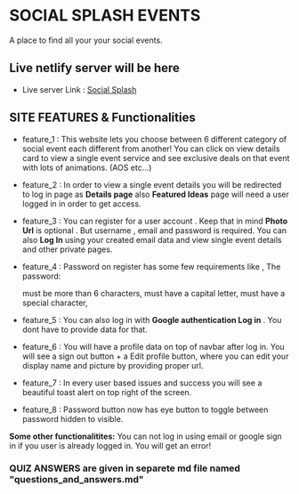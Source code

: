 # SOCIAL SPLASH EVENTS

A place to find all your your social events.

## Live netlify server will be here

- Live server Link : [Social Splash](https://social-splash-events-b8a9-abd.netlify.app/)

## SITE FEATURES & Functionalities

- feature_1 : This website lets you choose between 6 different category of social event each different from another! You can click on view details card to view a single event service and see exclusive deals on that event with lots of animations. (AOS etc...)

- feature_2 : In order to view a single event details you will be redirected to log in page as  **Details page** also **Featured Ideas** page will need a user logged in in order to get access. 

- feature_3 : You can register for a user account . Keep that in mind **Photo Url** is optional . But username , email and password is required. You can also **Log In** using your created email data and view single event details and other private pages.

- feature_4 : Password on register has some few requirements like , The password: 

    must be more than 6 characters, 
    must have a capital letter, 
    must have a special character, 

- feature_5 : You can also log in with **Google authentication Log in** . You dont have to provide data for that.

- feature_6 : You will have a profile data on top of navbar after log in. You will see a sign out button + a Edit profile button, where you can edit your display name and picture by providing proper url.

- feature_7 : In every user based issues and success you will see a beautiful toast alert on top right of the screen. 

- feature_8 : Password button now has eye button to toggle between password hidden to visible.

**Some other functionalitites:** You can not log in using email or google sign in if you user is already logged in. You will get an error! 

### QUIZ ANSWERS are given in separete md file named "questions_and_answers.md"

